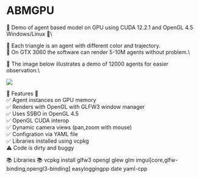 # ABMGPU
:tada: Demo of agent based model on GPU using CUDA 12.2.1 and OpenGL 4.5 Windows/Linux :tada:\

:dart: Each triangle is an agent with different color and trajectory.\
:dart: On GTX 3060 the software can render 5-10M agents without problem.\

:flower_playing_cards: The image below illustrates a demo of 12000 agents for easier observation.\

![](https://github.com/KienTTran/ABMGPU/blob/master/ABMGPU.gif)

:gem: Features :gem:\
:white_check_mark: Agent instances on GPU memory\
:white_check_mark: Renders with OpenGL with GLFW3 window manager\
:white_check_mark: Uses SSBO in OpenGL 4.5\
:white_check_mark: OpenGL CUDA interop\
:white_check_mark: Dynamic camera views (pan,zoom with mouse)\
:white_check_mark: Configration via YAML file\
:white_check_mark: Libraries installed using vcpkg\
:warning: Code is dirty and buggy
   
:books: Libraries :books:
vcpkg install glfw3 opengl glew glm imgui[core,glfw-binding,opengl3-binding] easyloggingpp date yaml-cpp


